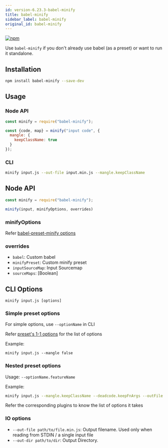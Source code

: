 ```yaml
---
id: version-6.23.3-babel-minify
title: babel-minify
sidebar_label: babel-minify
original_id: babel-minify
---
```


[![npm](https://img.shields.io/npm/v/babel-minify.svg?maxAge=2592000)](https://www.npmjs.com/package/babel-minify)

Use `babel-minify` if you don't already use babel (as a preset) or want to run it standalone.

## Installation

```sh
npm install babel-minify --save-dev
```

## Usage

### Node API

```js
const minify = require("babel-minify");

const {code, map} = minify("input code", {
  mangle: {
    keepClassName: true
  }
});
```

### CLI

```sh
minify input.js --out-file input.min.js --mangle.keepClassName
```

## Node API

```js
const minify = require("babel-minify");

minify(input, minifyOptions, overrides)
```

### minifyOptions

Refer [babel-preset-minify options](https://github.com/babel/minify/tree/master/packages/babel-preset-minify#options)

### overrides

+ `babel`: Custom babel
+ `minifyPreset`: Custom minify preset
+ `inputSourceMap`: Input Sourcemap
+ `sourceMaps`: [Boolean]

## CLI Options

```
minify input.js [options]
```

### Simple preset options

For simple options, use `--optionName` in CLI

Refer [preset's 1-1 options](https://github.com/babel/minify/tree/master/packages/babel-preset-minify#1-1-mapping-with-plugin) for the list of options

Example:

```
minify input.js --mangle false
```

### Nested preset options

Usage: `--optionName.featureName`

Example:

```sh
minify input.js --mangle.keepClassName --deadcode.keepFnArgs --outFile input.min.js
```

Refer the corresponding plugins to know the list of options it takes

### IO options

+ `--out-file path/to/file.min.js`: Output filename. Used only when reading from STDIN / a single input file
+ `--out-dir path/to/dir`: Output Directory.

